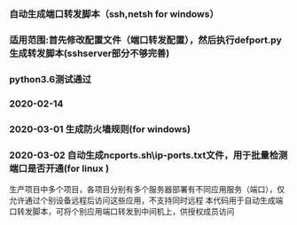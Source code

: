 ### 自动生成端口转发脚本（ssh,netsh for windows）
### 适用范围:首先修改配置文件（端口转发配置），然后执行defport.py生成转发脚本(sshserver部分不够完善)
### python3.6测试通过
### 2020-02-14
### 2020-03-01 生成防火墙规则(for windows)
### 2020-03-02 自动生成ncports.sh\ip-ports.txt文件，用于批量检测端口是否开通(for linux )
生产项目中多个项目，各项目分别有多个服务器部署有不同应用服务（端口），仅允许通过个别设备远程后访问这些应用，不支持同时远程
本代码用于自动生成端口转发脚本，可将个别应用端口转发到中间机上，供授权成员访问

